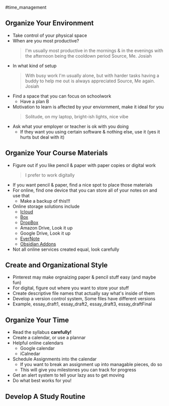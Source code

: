 #time_management
## Organize Your Environment
* Take control of your physical space
* When are you most productive?
    > I'm usually most productive in the mornings & in the evenings with the afternoon being the cooldown period
    > Source, Me. Josiah
* In what kind of setup
    > With busy work I'm usually alone, but with harder tasks having a buddy to help me out is always appreciated
    > Source, Me again. Josiah
* Find a space that you can focus on schoolwork
    * Have a plan B
* Motivation to learn is affected by your enviornment, make it ideal for you
    > Solitude, on my laptop, bright-ish lights, nice vibe
* Ask what your employer or teacher is ok with you doing
    * If they want you using certain software & nothing else, use it (yes it hurts but deal with it)

## Organize Your Course Materials
* Figure out if you like pencil & paper with paper copies or digital work
    > I prefer to work digitally
* If you want pencil & paper, find a nice spot to place those materials
* For online, find one device that you can store all of your notes on and use that
    * Make a backup of this!!!
* Online storage solutions include
    * [Icloud](https://www.icloud.com/)
    * [Box](https://www.box.com/)
    * [DropBox](https://www.dropbox.com/)
    * Amazon Drive, Look it up
    * Google Drive, Look it up
    * [EverNote](https://evernote.com/)
    * [Obsidian Addons](https://obsidian.md/pricing)
* Not all online services created equal, look carefully

## Create and Organizational Style
* Pinterest may make orgnaizing paper & pencil stuff easy (and maybe fun)
* For digital, figure out where you want to store your stuff
* Create descriptive file names that actually say what's inside of them
* Develop a version control system, Some files have different versions
* Example, essay_draft1, essay_draft2, essay_draft3, essay_draftFinal

## Organize Your Time
* Read the syllabus **carefully!**
* Create a calendar, or use a plannar
* Helpful online calendars
    * Google calendar
    * iCalnedar
* Schedule Assignments into the calendar
    * If you want to break an assignment up into managable pieces, do so
    * This will give you milestones you can track for progress
* Get an alert system to tell your lazy ass to get moving
* Do what best works for you!

## Develop A Study Routine

